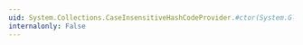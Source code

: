 ```yaml
---
uid: System.Collections.CaseInsensitiveHashCodeProvider.#ctor(System.Globalization.CultureInfo)
internalonly: False
---
```

